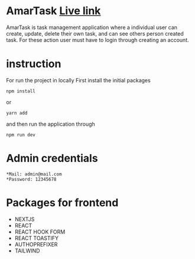 # AmarTask [Live link](https://codersquad-five.vercel.app)
AmarTask is task management application where a individual user can create, update, delete their own task, and can see others person created task. For these action user must have to login through creating an account.

# instruction
For run the project in locally
First install the initial packages 
```
npm install
```
 or
 ```
 yarn add
```
and then run the application through 
```
npm run dev
```

# Admin credentials

    *Mail: admin@mail.com
    *Password: 12345678


# Packages for frontend
* NEXTJS
* REACT
* REACT HOOK FORM
* REACT TOASTIFY
* AUTHOPREFIXER
* TAILWIND
